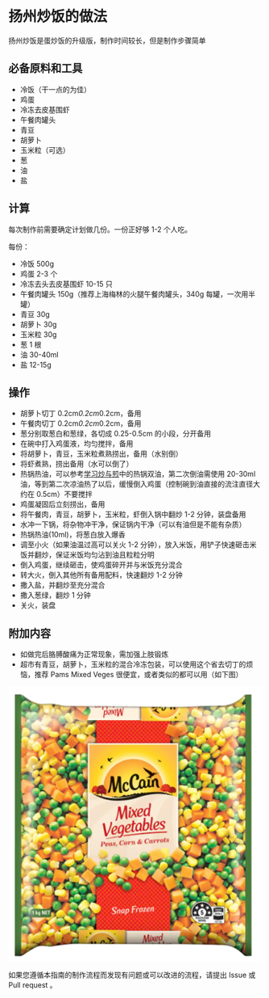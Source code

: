 # 扬州炒饭的做法

扬州炒饭是蛋炒饭的升级版，制作时间较长，但是制作步骤简单

## 必备原料和工具

- 冷饭（干一点的为佳）
- 鸡蛋
- 冷冻去皮基围虾
- 午餐肉罐头
- 青豆
- 胡萝卜
- 玉米粒（可选）
- 葱
- 油
- 盐

## 计算

每次制作前需要确定计划做几份。一份正好够 1-2 个人吃。

每份：

- 冷饭 500g
- 鸡蛋 2-3 个
- 冷冻去头去皮基围虾 10-15 只
- 午餐肉罐头 150g（推荐上海梅林的火腿午餐肉罐头，340g 每罐，一次用半罐）
- 青豆 30g
- 胡萝卜 30g
- 玉米粒 30g
- 葱 1 根
- 油 30-40ml
- 盐 12-15g

## 操作

- 胡萝卜切丁 0.2cm*0.2cm*0.2cm，备用
- 午餐肉切丁 0.2cm*0.2cm*0.2cm，备用
- 葱分别取葱白和葱绿，各切成 0.25-0.5cm 的小段，分开备用
- 在碗中打入鸡蛋液，均匀搅拌，备用
- 将胡萝卜，青豆，玉米粒煮熟捞出，备用（水别倒）
- 将虾煮熟，捞出备用（水可以倒了）
- 热锅热油，可以参考[学习炒与煎](../../../tips/learn/学习炒与煎.md)中的热锅双油，第二次倒油需使用 20-30ml 油，等到第二次凉油热了以后，缓慢倒入鸡蛋（控制碗到油直接的流注直径大约在 0.5cm）不要搅拌
- 鸡蛋凝固后立刻捞出，备用
- 将午餐肉，青豆，胡萝卜，玉米粒，虾倒入锅中翻炒 1-2 分钟，装盘备用
- 水冲一下锅，将杂物冲干净，保证锅内干净（可以有油但是不能有杂质）
- 热锅热油(10ml)，将葱白放入爆香
- 调至小火（如果油温过高可以关火 1-2 分钟），放入米饭，用铲子快速砸击米饭并翻炒，保证米饭均匀沾到油且粒粒分明
- 倒入鸡蛋，继续砸击，使鸡蛋碎开并与米饭充分混合
- 转大火，倒入其他所有备用配料，快速翻炒 1-2 分钟
- 撒入盐，并翻炒至充分混合
- 撒入葱绿，翻炒 1 分钟
- 关火，装盘

## 附加内容

- 如做完后胳膊酸痛为正常现象，需加强上肢锻炼
- 超市有青豆，胡萝卜，玉米粒的混合冷冻包装，可以使用这个省去切丁的烦恼，推荐 Pams Mixed Veges 很便宜，或者类似的都可以用（如下图）

![Pams Mixed Veges](./veg.png)

如果您遵循本指南的制作流程而发现有问题或可以改进的流程，请提出 Issue 或 Pull request 。
